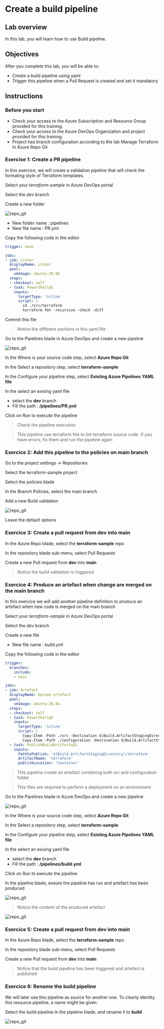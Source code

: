 # Create a build pipeline

## Lab overview

In this lab, you will learn how to use Build pipeline.

## Objectives

After you complete this lab, you will be able to:

-   Create a build pipeline using yaml
-   Trigger this pipeline when a Pull Request is created and set it mandatory

## Instructions

### Before you start

- Check your access to the Azure Subscription and Resource Group provided for this training.
- Check your access to the Azure DevOps Organization and project provided for this training.
- Project has branch configuration according to the lab Manage Terraform In Azure Repo Git

### Exercise 1: Create a PR pipeline

In this exercice, we will create a validation pipeline that will check the formating style of Terraform templates.

Select your *terraform-sample* in Azure DevOps portal

Select the *dev* branch

Create a new folder

![repo_git](../assets/build_create_folder.PNG)

- New folder name : pipelines
- New file name : PR.yml

Copy the following code in the editor

```yaml
trigger: none

jobs:
- job: Linter
  displayName: Linter
  pool:
    vmImage: ubuntu-20.04
  steps:
  - checkout: self
  - task: PowerShell@2
    inputs:
      targetType: 'inline'
      script: |
        cd ./src/terraform
        terraform fmt -recursive -check -diff
```

Commit this file

> Notice the different sections in this yaml file

Go to the Pipelines blade in Azure DevOps and create a new pipeline

![repo_git](../assets/build_new_pipeline.PNG)

In the Where is your source code step, select **Azure Repo Git**

In the Select a repository step, select **terraform-sample**

In the Configure your pipeline step, select **Existing Azure Pipelines YAML file**

In the select an exising yaml file
- select the **dev** branch
- Fill the path : **/pipelines/PR.yml**

Click on Run to execute the pipeline

> Check the pipeline execution

> This pipeline use terraform fmt to lint terraform source code. If you have errors, fix them and run the pipeline again

### Exercice 2: Add this pipeline to the policies on main branch

Go to the project settings -> Repositories

Select the terraform-sample project

Select the policies blade

In the Branch Policies, select the main branch

Add a new Build validation

![repo_git](../assets/build_branch_policy.PNG)

Leave the default options

### Exercice 3: Create a pull request from dev into main

In the Azure Repo blade, select the **terraform-sample** repo

In the repository blade sub-menu, select Pull Requests

Create a new Pull request from **dev** into **main**

> Notice the build validation is triggered

### Exercice 4: Produce an artefact when change are merged on the main branch

In this exercice we will add another pipeline definition to produce an artefact when new code is merged on the main branch

Select your *terraform-sample* in Azure DevOps portal

Select the *dev* branch

Create a new file

- New file name : build.yml

Copy the following code in the editor

```yaml
trigger:
  branches:
    include:
    - main

jobs:
- job: Artefact
  displayName: Upload artefact
  pool:
    vmImage: ubuntu-20.04
  steps:
  - checkout: self
  - task: PowerShell@2
    inputs:
      targetType: 'inline'
      script: |
        Copy-Item -Path ./src -Destination $(Build.ArtifactStagingDirectory)/terraform -Recurse
        Copy-Item -Path ./configuration -Destination $(Build.ArtifactStagingDirectory)/terraform -Recurse
  - task: PublishBuildArtifacts@1
    inputs:
      PathtoPublish: '$(Build.ArtifactStagingDirectory)/terraform'
      ArtifactName: 'terraform'
      publishLocation: 'Container'
```

> This pipeline create an artefact containing both src and configuration folder

> This files are required to perform a deployment on an environment

Go to the Pipelines blade in Azure DevOps and create a new pipeline

![repo_git](../assets/build_new_pipeline.PNG)

In the Where is your source code step, select **Azure Repo Git**

In the Select a repository step, select **terraform-sample**

In the Configure your pipeline step, select **Existing Azure Pipelines YAML file**

In the select an exising yaml file
- select the **dev** branch
- Fill the path : **/pipelines/build.yml**

Click on Run to execute the pipeline

In the pipeline blade, ensure the pipeline has run and artefact has been produced

![repo_git](../assets/build_artefacts.PNG)

> Notice the content of the produced artefact

![repo_git](../assets/build_artefacts_content.PNG)

### Exercice 5: Create a pull request from dev into main

In the Azure Repo blade, select the **terraform-sample** repo

In the repository blade sub-menu, select Pull Requests

Create a new Pull request from **dev** into **main**

> Notice that the build pipeline has been triggered and artefact is published

### Exercice 6: Rename the build pipeline

We will later use this pipeline as source for another one. To clearly identity this resource pipeline, a name might be given.

Select the build pipeline in the pipeline blade, and rename it to **build**

![repo_git](../assets/build_rename.PNG)

